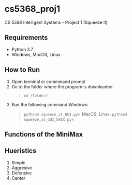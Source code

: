 # cs5368_proj1
CS 5368 Intelligent Systems - Project 1 (Squeeze It)



## Requirements
* Python 3.7
* Windows, MacOS, Linux

## How to Run 
1. Open terminal or commmand prompt
2. Go to the folder where the program is downloaded
    > `cd /folder/`
2. Run the following command
    Windows: 
    > `python3 squeeze_it_GUI.py`<
    MacOS, Linux: 
    > `python3 squeeze_it_GUI_UNIX.py`<
    
## Functions of the MiniMax
## Hueristics
1. Simple
2. Aggresive
3. Defensive
4. Center
